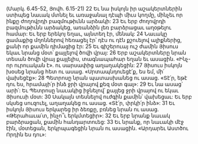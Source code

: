 (Մարկ. 6.45-52, Յովհ. 6.15-21)
22 Եւ նա իսկոյն իր աշակերտներին ստիպեց նաւակ մտնել եւ առաջանալ դէպի միւս կողմը, մինչեւ որ ինքը ժողովրդի բազմութիւնն արձակի: 23 Եւ երբ ժողովրդի բազմութիւնն արձակեց, առանձին լեռ բարձրացաւ աղօթելու համար: Եւ երբ երեկոյ եղաւ, այնտեղ էր, մենակ:
24 Նաւակը ցամաքից մղոններով հեռացել էր՝ դէս ու դէն քշուելով ալիքներից, քանի որ քամին դիմացից էր: 25 Եւ գիշերուայ ուշ ժամին Յիսուս եկաւ նրանց մօտ՝ քայլելով ծովի վրայ: 26 Երբ աշակերտները նրան տեսան ծովի վրայ քայլելիս, տագնապահար եղան եւ ասացին. «Ինչ-որ ուրուական է». ու սարսափից աղաղակեցին: 27 Յիսուս իսկոյն խօսեց նրանց հետ ու ասաց. «Սրտապնդուեցէ՛ք, ես եմ, մի՛ վախեցէք»: 28 Պետրոսը նրան պատասխանեց ու ասաց. «Տէ՛ր, եթէ դու ես, հրամայի՛ր ինձ ջրի վրայով քեզ մօտ գալ»: 29 Եւ նա ասաց՝ արի՛: Եւ Պետրոսը նաւակից իջնելով՝ քայլեց ջրի վրայով ու եկաւ Յիսուսի մօտ: 30 Սակայն տեսնելով ուժգին քամին՝ վախեցաւ: Եւ երբ սկսեց սուզուել, աղաղակեց ու ասաց. «Տէ՛ր, փրկի՛ր ինձ»: 31 Եւ իսկոյն Յիսուս երկարեց իր ձեռքը, բռնեց նրան ու ասաց. «Թերահաւա՛տ, ինչո՞ւ երկմտեցիր»: 32 Եւ երբ նրանք նաւակ բարձրացան, քամին հանդարտուեց: 33 Եւ նրանք, որ նաւակի մէջ էին, մօտեցան, երկրպագեցին նրան ու ասացին. «Արդարեւ Աստծու Որդին ես դու»:
